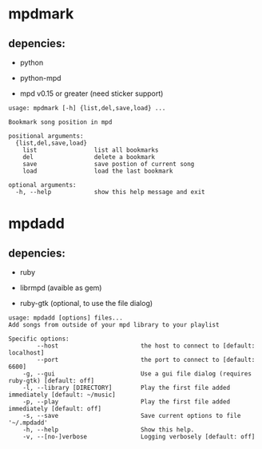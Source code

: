 mpdmark
=======

depencies:
----------
- python

- python-mpd

- mpd v0.15 or greater (need sticker support)

```
usage: mpdmark [-h] {list,del,save,load} ...

Bookmark song position in mpd

positional arguments:
  {list,del,save,load}
    list                list all bookmarks
    del                 delete a bookmark
    save                save postion of current song
    load                load the last bookmark

optional arguments:
  -h, --help            show this help message and exit
```

mpdadd
======

depencies:
----------
- ruby

- librmpd (avaible as gem)

- ruby-gtk (optional, to use the file dialog)

```
usage: mpdadd [options] files...
Add songs from outside of your mpd library to your playlist

Specific options:
        --host                       the host to connect to [default: localhost]
        --port                       the port to connect to [default: 6600]
    -g, --gui                        Use a gui file dialog (requires ruby-gtk) [default: off]
    -l, --library [DIRECTORY]        Play the first file added immediately [default: ~/music]
    -p, --play                       Play the first file added immediately [default: off]
    -s, --save                       Save current options to file '~/.mpdadd'
    -h, --help                       Show this help.
    -v, --[no-]verbose               Logging verbosely [default: off]
```
